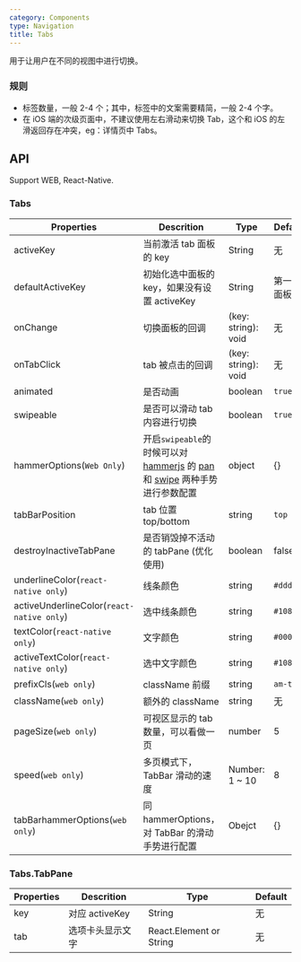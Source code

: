```yaml
---
category: Components
type: Navigation
title: Tabs
---
```



用于让用户在不同的视图中进行切换。

### 规则
- 标签数量，一般 2-4 个；其中，标签中的文案需要精简，一般 2-4 个字。
- 在 iOS 端的次级页面中，不建议使用左右滑动来切换 Tab，这个和 iOS 的左滑返回存在冲突，eg：详情页中 Tabs。


## API

Support WEB, React-Native.

### Tabs

Properties | Descrition | Type | Default
-----------|------------|------|--------
| activeKey        | 当前激活 tab 面板的 key                      | String   | 无            |
| defaultActiveKey | 初始化选中面板的 key，如果没有设置 activeKey | String   | 第一个面板    |
| onChange         | 切换面板的回调                        | (key: string): void | 无            |
| onTabClick       | tab 被点击的回调                      | (key: string): void | 无            |
| animated |  是否动画    |  boolean   |    `true`    |
| swipeable |  是否可以滑动 tab 内容进行切换    |  boolean   |    `true`    |
| hammerOptions(`Web Only`) |  开启`swipeable`的时候可以对 [hammerjs](http://hammerjs.github.io/) 的 [pan](http://hammerjs.github.io/recognizer-pan/) 和 [swipe](http://hammerjs.github.io/recognizer-swipe/) 两种手势进行参数配置    |  object   |    {}   |
| tabBarPosition |    tab 位置 top/bottom        |  string    |    `top`        |
| destroyInactiveTabPane | 是否销毁掉不活动的 tabPane (优化使用) |  boolean    |    false   |
| underlineColor(`react-native only`) |   线条颜色       |  string    |    `#ddd`        |
| activeUnderlineColor(`react-native only`) |   选中线条颜色       |  string    |    `#108ee9`        |
| textColor(`react-native only`) |   文字颜色       |  string    |    `#000`        |
| activeTextColor(`react-native only`) |   选中文字颜色       |  string    |    `#108ee9`        |
| prefixCls(`web only`) |  className 前缀      |  string    |    `am-tabs`        |
| className(`web only`) |   额外的 className      |  string    |    无        |
| pageSize(`web only`) |  可视区显示的 tab 数量，可以看做一页     |  number    |    5       |
| speed(`web only`) |   多页模式下，TabBar 滑动的速度      |  Number: 1 ~ 10    |    8        |
| tabBarhammerOptions(`web only`) |   同hammerOptions，对 TabBar 的滑动手势进行配置      |  Obejct    |    {}        |

### Tabs.TabPane

Properties | Descrition | Type | Default
-----------|------------|------|--------
| key  | 对应 activeKey   | String                  | 无     |
| tab  | 选项卡头显示文字 | React.Element or String | 无     |
